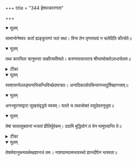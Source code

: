 +++
title = "344 ईश्वरकारणता"

+++


<details open><summary>मूलम्</summary>

सामान्येनेश्वरः कर्ता ह्यङ्कुराणां जलं यथा। विना तेन तृणस्याग्रं न चलेदिति कीर्त्यते॥
</details>



<details open><summary>मूलम्</summary>

तथा कारयिता चानुमन्ता साक्षीत्यपीष्यते। करुणावसरस्तत्र श्रीभाष्योक्तोऽवधार्यताम॥
</details>



<details><summary>टीका</summary>

श्रीभा.[2-2-3]
</details>



<details open><summary>मूलम्</summary>

स्वशासनोल्लङ्घनाभिसन्धिविच्छेदमात्रतः। अनादिकालोपचिन्तानन्तदुर्विषहागसाम्॥
</details>



<details open><summary>मूलम्</summary>

अनभ्युपगमद्वारा सुखसंवृद्धये स्वयम्। यतते च तथाचोक्तं वसुदेवतनूभूवा॥
</details>



<details open><summary>मूलम्</summary>

तेषां सततयुक्तानां भजतां प्रीतिर्पूर्वकम्। ददामि बुद्धियोगं तं येन मामुपयान्ति ते॥
</details>



<details><summary>टीका</summary>

भ. गी.[9-10]
</details>



<details open><summary>मूलम्</summary>

तेषामेवानुकम्पार्थमहज्ञानजं तमः। नाशयाम्यात्मभावस्थो ज्ञानदीपेन भास्वता॥
</details>

